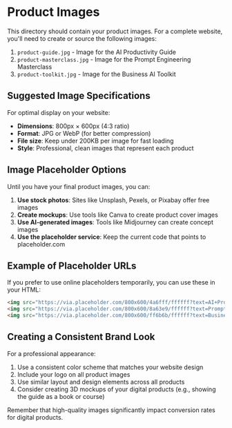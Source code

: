 # Product Images

This directory should contain your product images. For a complete website, you'll need to create or source the following images:

1. `product-guide.jpg` - Image for the AI Productivity Guide
2. `product-masterclass.jpg` - Image for the Prompt Engineering Masterclass
3. `product-toolkit.jpg` - Image for the Business AI Toolkit

## Suggested Image Specifications

For optimal display on your website:

- **Dimensions**: 800px × 600px (4:3 ratio)
- **Format**: JPG or WebP (for better compression)
- **File size**: Keep under 200KB per image for fast loading
- **Style**: Professional, clean images that represent each product

## Image Placeholder Options

Until you have your final product images, you can:

1. **Use stock photos**: Sites like Unsplash, Pexels, or Pixabay offer free images
2. **Create mockups**: Use tools like Canva to create product cover images
3. **Use AI-generated images**: Tools like Midjourney can create concept images
4. **Use the placeholder service**: Keep the current code that points to placeholder.com

## Example of Placeholder URLs

If you prefer to use online placeholders temporarily, you can use these in your HTML:

```html
<img src="https://via.placeholder.com/800x600/4a6fff/ffffff?text=AI+Productivity+Guide" alt="AI Productivity Guide">
<img src="https://via.placeholder.com/800x600/8a63e9/ffffff?text=Prompt+Engineering" alt="AI Prompt Engineering Masterclass">
<img src="https://via.placeholder.com/800x600/ff6b6b/ffffff?text=Business+AI+Toolkit" alt="AI for Business Toolkit">
```

## Creating a Consistent Brand Look

For a professional appearance:

1. Use a consistent color scheme that matches your website design
2. Include your logo on all product images
3. Use similar layout and design elements across all products
4. Consider creating 3D mockups of your digital products (e.g., showing the guide as a book or course)

Remember that high-quality images significantly impact conversion rates for digital products.
